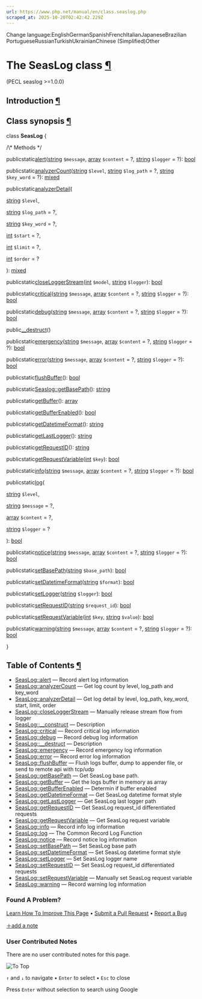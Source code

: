 ```yaml
---
url: https://www.php.net/manual/en/class.seaslog.php
scraped_at: 2025-10-20T02:42:42.229Z
---
```


Change language:EnglishGermanSpanishFrenchItalianJapaneseBrazilian PortugueseRussianTurkishUkrainianChinese (Simplified)Other

# The SeasLog class [¶](https://www.php.net/manual/en/class.seaslog.php\#class.seaslog)

(PECL seaslog >=1.0.0)

## Introduction [¶](https://www.php.net/manual/en/class.seaslog.php\#seaslog.intro)

## Class synopsis [¶](https://www.php.net/manual/en/class.seaslog.php\#seaslog.synopsis)

class **SeasLog**
{

/\\* Methods \*/

publicstatic[alert](https://www.php.net/manual/en/seaslog.alert.php)([string](https://www.php.net/manual/en/language.types.string.php) `$message`, [array](https://www.php.net/manual/en/language.types.array.php) `$content` = ?, [string](https://www.php.net/manual/en/language.types.string.php) `$logger` = ?): [bool](https://www.php.net/manual/en/language.types.boolean.php)

publicstatic[analyzerCount](https://www.php.net/manual/en/seaslog.analyzercount.php)([string](https://www.php.net/manual/en/language.types.string.php) `$level`, [string](https://www.php.net/manual/en/language.types.string.php) `$log_path` = ?, [string](https://www.php.net/manual/en/language.types.string.php) `$key_word` = ?): [mixed](https://www.php.net/manual/en/language.types.mixed.php)

publicstatic[analyzerDetail](https://www.php.net/manual/en/seaslog.analyzerdetail.php)(

[string](https://www.php.net/manual/en/language.types.string.php) `$level`,

[string](https://www.php.net/manual/en/language.types.string.php) `$log_path` = ?,

[string](https://www.php.net/manual/en/language.types.string.php) `$key_word` = ?,

[int](https://www.php.net/manual/en/language.types.integer.php) `$start` = ?,

[int](https://www.php.net/manual/en/language.types.integer.php) `$limit` = ?,

[int](https://www.php.net/manual/en/language.types.integer.php) `$order` = ?

): [mixed](https://www.php.net/manual/en/language.types.mixed.php)

publicstatic[closeLoggerStream](https://www.php.net/manual/en/seaslog.closeloggerstream.php)([int](https://www.php.net/manual/en/language.types.integer.php) `$model`, [string](https://www.php.net/manual/en/language.types.string.php) `$logger`): [bool](https://www.php.net/manual/en/language.types.boolean.php)

publicstatic[critical](https://www.php.net/manual/en/seaslog.critical.php)([string](https://www.php.net/manual/en/language.types.string.php) `$message`, [array](https://www.php.net/manual/en/language.types.array.php) `$content` = ?, [string](https://www.php.net/manual/en/language.types.string.php) `$logger` = ?): [bool](https://www.php.net/manual/en/language.types.boolean.php)

publicstatic[debug](https://www.php.net/manual/en/seaslog.debug.php)([string](https://www.php.net/manual/en/language.types.string.php) `$message`, [array](https://www.php.net/manual/en/language.types.array.php) `$content` = ?, [string](https://www.php.net/manual/en/language.types.string.php) `$logger` = ?): [bool](https://www.php.net/manual/en/language.types.boolean.php)

public[\_\_destruct](https://www.php.net/manual/en/seaslog.destruct.php)()

publicstatic[emergency](https://www.php.net/manual/en/seaslog.emergency.php)([string](https://www.php.net/manual/en/language.types.string.php) `$message`, [array](https://www.php.net/manual/en/language.types.array.php) `$content` = ?, [string](https://www.php.net/manual/en/language.types.string.php) `$logger` = ?): [bool](https://www.php.net/manual/en/language.types.boolean.php)

publicstatic[error](https://www.php.net/manual/en/seaslog.error.php)([string](https://www.php.net/manual/en/language.types.string.php) `$message`, [array](https://www.php.net/manual/en/language.types.array.php) `$content` = ?, [string](https://www.php.net/manual/en/language.types.string.php) `$logger` = ?): [bool](https://www.php.net/manual/en/language.types.boolean.php)

publicstatic[flushBuffer](https://www.php.net/manual/en/seaslog.flushbuffer.php)(): [bool](https://www.php.net/manual/en/language.types.boolean.php)

publicstatic[Seaslog::getBasePath](https://www.php.net/manual/en/seaslog.getbasepath.php)(): [string](https://www.php.net/manual/en/language.types.string.php)

publicstatic[getBuffer](https://www.php.net/manual/en/seaslog.getbuffer.php)(): [array](https://www.php.net/manual/en/language.types.array.php)

publicstatic[getBufferEnabled](https://www.php.net/manual/en/seaslog.getbufferenabled.php)(): [bool](https://www.php.net/manual/en/language.types.boolean.php)

publicstatic[getDatetimeFormat](https://www.php.net/manual/en/seaslog.getdatetimeformat.php)(): [string](https://www.php.net/manual/en/language.types.string.php)

publicstatic[getLastLogger](https://www.php.net/manual/en/seaslog.getlastlogger.php)(): [string](https://www.php.net/manual/en/language.types.string.php)

publicstatic[getRequestID](https://www.php.net/manual/en/seaslog.getrequestid.php)(): [string](https://www.php.net/manual/en/language.types.string.php)

publicstatic[getRequestVariable](https://www.php.net/manual/en/seaslog.getrequestvariable.php)([int](https://www.php.net/manual/en/language.types.integer.php) `$key`): [bool](https://www.php.net/manual/en/language.types.boolean.php)

publicstatic[info](https://www.php.net/manual/en/seaslog.info.php)([string](https://www.php.net/manual/en/language.types.string.php) `$message`, [array](https://www.php.net/manual/en/language.types.array.php) `$content` = ?, [string](https://www.php.net/manual/en/language.types.string.php) `$logger` = ?): [bool](https://www.php.net/manual/en/language.types.boolean.php)

publicstatic[log](https://www.php.net/manual/en/seaslog.log.php)(

[string](https://www.php.net/manual/en/language.types.string.php) `$level`,

[string](https://www.php.net/manual/en/language.types.string.php) `$message` = ?,

[array](https://www.php.net/manual/en/language.types.array.php) `$content` = ?,

[string](https://www.php.net/manual/en/language.types.string.php) `$logger` = ?

): [bool](https://www.php.net/manual/en/language.types.boolean.php)

publicstatic[notice](https://www.php.net/manual/en/seaslog.notice.php)([string](https://www.php.net/manual/en/language.types.string.php) `$message`, [array](https://www.php.net/manual/en/language.types.array.php) `$content` = ?, [string](https://www.php.net/manual/en/language.types.string.php) `$logger` = ?): [bool](https://www.php.net/manual/en/language.types.boolean.php)

publicstatic[setBasePath](https://www.php.net/manual/en/seaslog.setbasepath.php)([string](https://www.php.net/manual/en/language.types.string.php) `$base_path`): [bool](https://www.php.net/manual/en/language.types.boolean.php)

publicstatic[setDatetimeFormat](https://www.php.net/manual/en/seaslog.setdatetimeformat.php)([string](https://www.php.net/manual/en/language.types.string.php) `$format`): [bool](https://www.php.net/manual/en/language.types.boolean.php)

publicstatic[setLogger](https://www.php.net/manual/en/seaslog.setlogger.php)([string](https://www.php.net/manual/en/language.types.string.php) `$logger`): [bool](https://www.php.net/manual/en/language.types.boolean.php)

publicstatic[setRequestID](https://www.php.net/manual/en/seaslog.setrequestid.php)([string](https://www.php.net/manual/en/language.types.string.php) `$request_id`): [bool](https://www.php.net/manual/en/language.types.boolean.php)

publicstatic[setRequestVariable](https://www.php.net/manual/en/seaslog.setrequestvariable.php)([int](https://www.php.net/manual/en/language.types.integer.php) `$key`, [string](https://www.php.net/manual/en/language.types.string.php) `$value`): [bool](https://www.php.net/manual/en/language.types.boolean.php)

publicstatic[warning](https://www.php.net/manual/en/seaslog.warning.php)([string](https://www.php.net/manual/en/language.types.string.php) `$message`, [array](https://www.php.net/manual/en/language.types.array.php) `$content` = ?, [string](https://www.php.net/manual/en/language.types.string.php) `$logger` = ?): [bool](https://www.php.net/manual/en/language.types.boolean.php)

}

## Table of Contents [¶](https://www.php.net/manual/en/class.seaslog.php\#class.seaslog)

- [SeasLog::alert](https://www.php.net/manual/en/seaslog.alert.php) — Record alert log information
- [SeasLog::analyzerCount](https://www.php.net/manual/en/seaslog.analyzercount.php) — Get log count by level, log\_path and key\_word
- [SeasLog::analyzerDetail](https://www.php.net/manual/en/seaslog.analyzerdetail.php) — Get log detail by level, log\_path, key\_word, start, limit, order
- [SeasLog::closeLoggerStream](https://www.php.net/manual/en/seaslog.closeloggerstream.php) — Manually release stream flow from logger
- [SeasLog::\_\_construct](https://www.php.net/manual/en/seaslog.construct.php) — Description
- [SeasLog::critical](https://www.php.net/manual/en/seaslog.critical.php) — Record critical log information
- [SeasLog::debug](https://www.php.net/manual/en/seaslog.debug.php) — Record debug log information
- [SeasLog::\_\_destruct](https://www.php.net/manual/en/seaslog.destruct.php) — Description
- [SeasLog::emergency](https://www.php.net/manual/en/seaslog.emergency.php) — Record emergency log information
- [SeasLog::error](https://www.php.net/manual/en/seaslog.error.php) — Record error log information
- [SeasLog::flushBuffer](https://www.php.net/manual/en/seaslog.flushbuffer.php) — Flush logs buffer, dump to appender file, or send to remote api with tcp/udp
- [SeasLog::getBasePath](https://www.php.net/manual/en/seaslog.getbasepath.php) — Get SeasLog base path.
- [SeasLog::getBuffer](https://www.php.net/manual/en/seaslog.getbuffer.php) — Get the logs buffer in memory as array
- [SeasLog::getBufferEnabled](https://www.php.net/manual/en/seaslog.getbufferenabled.php) — Determin if buffer enabled
- [SeasLog::getDatetimeFormat](https://www.php.net/manual/en/seaslog.getdatetimeformat.php) — Get SeasLog datetime format style
- [SeasLog::getLastLogger](https://www.php.net/manual/en/seaslog.getlastlogger.php) — Get SeasLog last logger path
- [SeasLog::getRequestID](https://www.php.net/manual/en/seaslog.getrequestid.php) — Get SeasLog request\_id differentiated requests
- [SeasLog::getRequestVariable](https://www.php.net/manual/en/seaslog.getrequestvariable.php) — Get SeasLog request variable
- [SeasLog::info](https://www.php.net/manual/en/seaslog.info.php) — Record info log information
- [SeasLog::log](https://www.php.net/manual/en/seaslog.log.php) — The Common Record Log Function
- [SeasLog::notice](https://www.php.net/manual/en/seaslog.notice.php) — Record notice log information
- [SeasLog::setBasePath](https://www.php.net/manual/en/seaslog.setbasepath.php) — Set SeasLog base path
- [SeasLog::setDatetimeFormat](https://www.php.net/manual/en/seaslog.setdatetimeformat.php) — Set SeasLog datetime format style
- [SeasLog::setLogger](https://www.php.net/manual/en/seaslog.setlogger.php) — Set SeasLog logger name
- [SeasLog::setRequestID](https://www.php.net/manual/en/seaslog.setrequestid.php) — Set SeasLog request\_id differentiated requests
- [SeasLog::setRequestVariable](https://www.php.net/manual/en/seaslog.setrequestvariable.php) — Manually set SeasLog request variable
- [SeasLog::warning](https://www.php.net/manual/en/seaslog.warning.php) — Record warning log information

### Found A Problem?

[Learn How To Improve This Page](https://github.com/php/doc-base/blob/master/README.md "This will take you to our contribution guidelines on GitHub")
•
[Submit a Pull Request](https://github.com/php/doc-en/blob/master/reference/seaslog/seaslog.xml)
•
[Report a Bug](https://github.com/php/doc-en/issues/new?body=From%20manual%20page:%20https:%2F%2Fphp.net%2Fclass.seaslog%0A%0A---)

[＋add a note](https://www.php.net/manual/add-note.php?sect=class.seaslog&repo=en&redirect=https://www.php.net/manual/en/class.seaslog.php)

### User Contributed Notes

There are no user contributed notes for this page.

![To Top](https://www.php.net/images/to-top@2x.png)

`↑` and `↓` to navigate •
`Enter` to select •
`Esc` to close


Press `Enter` without
selection to search using Google